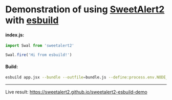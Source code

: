 # Demonstration of using [SweetAlert2](https://sweetalert2.github.io/) with [esbuild](https://esbuild.github.io/)


#### index.js:
```js
import Swal from 'sweetalert2'

Swal.fire('Hi from esbuild!')
```

#### Build:
```sh
esbuild app.jsx --bundle --outfile=bundle.js --define:process.env.NODE_ENV="\"production\""
```

---

Live result: https://sweetalert2.github.io/sweetalert2-esbuild-demo
